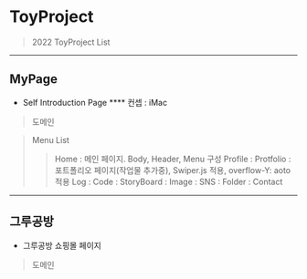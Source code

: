 # ToyProject
> 2022 ToyProject List

-------------------------------------------------------------------------------------

## MyPage
* Self Introduction Page
**** 컨셉 : iMac

> 도메인
>> 

> Menu List
>> Home : 메인 페이지. Body, Header, Menu 구성
>> Profile :
>> Protfolio : 포트폴리오 페이지(작업물 추가중), Swiper.js 적용, overflow-Y: aoto 적용
>> Log :
>> Code :
>> StoryBoard :
>> Image :
>> SNS :
>> Folder :
>> Contact

-------------------------------------------------------------------------------------

## 그루공방
* 그루공방 쇼핑몰 페이지

> 도메인
>> 
